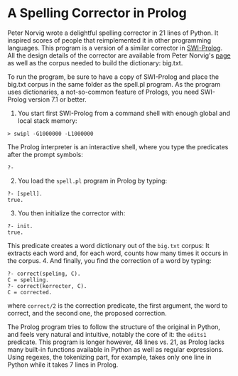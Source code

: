A Spelling Corrector in Prolog
==============================

Peter Norvig wrote a delightful spelling corrector in 21 lines of Python. It inspired scores of people that reimplemented it in other programming languages. This program is a version of a similar corrector in <a href="http://www.swi-prolog.org/">SWI-Prolog</a>.
All the design details of the corrector are available from Peter Norvig's <a href="http://norvig.com/spell-correct.html">page</a> as well as the corpus needed to build the dictionary: big.txt.

To run the program, be sure to have a copy of SWI-Prolog and place the big.txt corpus in the same folder as the spell.pl program. As the program uses dictionaries, a not-so-common feature of Prologs, you need SWI-Prolog version 7.1 or better.
  1. You start first SWI-Prolog from a command shell with enough global and local stack memory:
  
  ~~~
  > swipl -G1000000 -L1000000
  ~~~
  The Prolog interpreter is an interactive shell, where you type the predicates after the prompt symbols:
  ~~~
  ?-
  ~~~
  2. You load the `spell.pl` program in Prolog by typing:
  
  ~~~
  ?- [spell].
  true.
  ~~~
  3. You then initialize the corrector with:
  
  ~~~
  ?- init.
  true.
  ~~~
  This predicate creates a word dictionary out of the `big.txt` corpus: It extracts each word and, for each word, counts how many times it occurs in the corpus.
  4. And finally, you find the correction of a word by typing:
 
 ~~~
?- correct(speling, C).
C = spelling.
?- correct(korrecter, C).
C = corrected.
~~~
  where `correct/2` is the correction predicate, the first argument, the word to correct, and the second one, the proposed correction.

The Prolog program tries to follow the structure of the original in Python, and feels very natural and intuitive, notably the core of it: the `edits1` predicate. This program is longer however, 48 lines vs. 21, as Prolog lacks many built-in functions available in Python as well as regular expressions. Using regexes, the tokenizing part, for example, takes only one line in Python while it takes 7 lines in Prolog.
